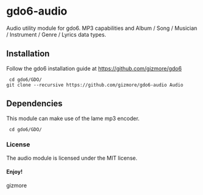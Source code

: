 # gdo6-audio
Audio utility module for gdo6. MP3 capabilities and Album / Song / Musician / Instrument / Genre / Lyrics data types.

## Installation
Follow the gdo6 installation guide at https://github.com/gizmore/gdo6

	 cd gdo6/GDO/
    git clone --recursive https://github.com/gizmore/gdo6-audio Audio

## Dependencies
This module can make use of the lame mp3 encoder.

	 cd gdo6/GDO/


### License
The audio module is licensed under the MIT license.

#### Enjoy!
gizmore	 
